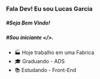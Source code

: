 ### Fala Dev! Eu sou Lucas Garcia
#####  #Seja Bem Vindo!
##### #Sou iniciante </>.
- 🏭 Hoje trabalho em uma Fabrica 
- 🎓 Graduando - ADS 
- 📚   Estudando - Front-End 



